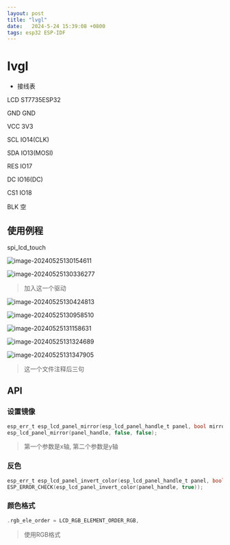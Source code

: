 ```yaml
---
layout: post
title: "lvgl" 
date:   2024-5-24 15:39:08 +0800
tags: esp32 ESP-IDF
---
```


# lvgl

- 接线表

LCD ST7735ESP32

GND GND

VCC 3V3

SCL IO14(CLK)

SDA IO13(MOSI)

RES IO17

DC IO16(DC)

CS1 IO18

BLK 空

## 使用例程

spi_lcd_touch

![image-20240525130154611](https://picture-01-1316374204.cos.ap-beijing.myqcloud.com/image/202405251301661.png)

![image-20240525130336277](https://picture-01-1316374204.cos.ap-beijing.myqcloud.com/image/202405251303324.png)

> 加入这一个驱动

![image-20240525130424813](https://picture-01-1316374204.cos.ap-beijing.myqcloud.com/image/202405251304844.png)

![image-20240525130958510](https://picture-01-1316374204.cos.ap-beijing.myqcloud.com/image/202405251309548.png)

![image-20240525131158631](https://picture-01-1316374204.cos.ap-beijing.myqcloud.com/image/202405251311667.png)

![image-20240525131324689](https://picture-01-1316374204.cos.ap-beijing.myqcloud.com/image/202405251313725.png)

![image-20240525131347905](https://picture-01-1316374204.cos.ap-beijing.myqcloud.com/image/202405251313935.png)

> 这一个文件注释后三句

## API

### 设置镜像

```c
esp_err_t esp_lcd_panel_mirror(esp_lcd_panel_handle_t panel, bool mirror_x, bool mirror_y)
esp_lcd_panel_mirror(panel_handle, false, false);
```

> 第一个参数是x轴, 第二个参数是y轴

### 反色

```c
esp_err_t esp_lcd_panel_invert_color(esp_lcd_panel_handle_t panel, bool invert_color_data)
ESP_ERROR_CHECK(esp_lcd_panel_invert_color(panel_handle, true));
```

### 颜色格式

```c
.rgb_ele_order = LCD_RGB_ELEMENT_ORDER_RGB,
```

> 使用RGB格式